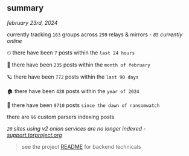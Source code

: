 
## summary
_february 23rd, 2024_

currently tracking `163` groups across `299` relays & mirrors - _`85` currently online_

⏲ there have been `7` posts within the `last 24 hours`

🦈 there have been `235` posts within the `month of february`

🪐 there have been `772` posts within the `last 90 days`

🏚 there have been `428` posts within the `year of 2024`

🦕 there have been `9710` posts `since the dawn of ransomwatch`

there are `96` custom parsers indexing posts

_`20` sites using v2 onion services are no longer indexed - [support.torproject.org](https://support.torproject.org/onionservices/v2-deprecation/)_

> see the project [README](https://github.com/joshhighet/ransomwatch#ransomwatch--) for backend technicals
